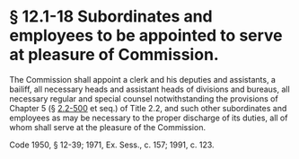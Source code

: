 # § 12.1-18 Subordinates and employees to be appointed to serve at pleasure of Commission.

<p>The Commission shall appoint a clerk and his deputies and assistants, a bailiff, all necessary heads and assistant heads of divisions and bureaus, all necessary regular and special counsel notwithstanding the provisions of Chapter 5 (§ <a href='http://law.lis.virginia.gov/vacode/2.2-500/'>2.2-500</a> et seq.) of Title 2.2, and such other subordinates and employees as may be necessary to the proper discharge of its duties, all of whom shall serve at the pleasure of the Commission.</p><p>Code 1950, § 12-39; 1971, Ex. Sess., c. 157; 1991, c. 123.</p>